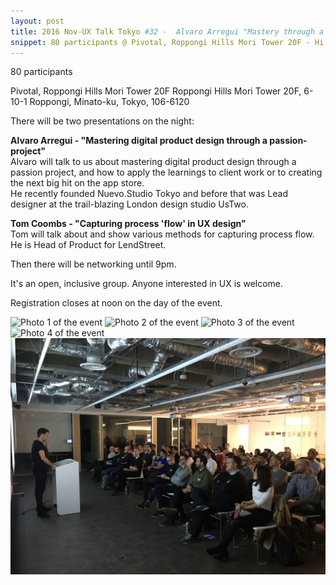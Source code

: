 ```yaml
---
layout: post
title: 2016 Nov-UX Talk Tokyo #32 -  Alvaro Arregui "Mastery through a passion-project" and Tom Coombs "'Flow' in UX design"
snippet: 80 participants @ Pivotal, Roppongi Hills Mori Tower 20F - Hi there, we are back for December, and this time at IDEO Tokyo (big thanks to IDEO!) There will -
---
```


80 participants

Pivotal, Roppongi Hills Mori Tower 20F Roppongi Hills Mori Tower 20F, 6-10-1 Roppongi, Minato-ku, Tokyo, 106-6120

There will be two presentations on the night:

<strong>Alvaro Arregui - "Mastering digital product design through a passion-project"</strong><br>
Alvaro will talk to us about mastering digital product design through a passion project, and how to apply the learnings to client work or to creating the next big hit on the app store.<br>
He recently founded Nuevo.Studio Tokyo and before that was Lead designer at the trail-blazing London design studio UsTwo.

<strong>Tom Coombs - "Capturing process 'flow' in UX design"</strong><br>
Tom will talk about and show various methods for capturing process flow.<br>
He is Head of Product for LendStreet.

Then there will be networking until 9pm.

It's an open, inclusive group. Anyone interested in UX is welcome.

Registration closes at noon on the day of the event.

![Photo 1 of the event](/ux-talk-tokyo/assets/images/2016-11-21/08EE80D6-4528-415D-BDFE-4BB07896C47C_1_105_c.jpeg)
![Photo 2 of the event](/ux-talk-tokyo/images/2016-11-21/08EE80D6-4528-415D-BDFE-4BB07896C47C_1_105_c.jpeg)
![Photo 3 of the event](/assets/images/2016-11-21/08EE80D6-4528-415D-BDFE-4BB07896C47C_1_105_c.jpeg)
![Photo 4 of the event](/images/2016-11-21/08EE80D6-4528-415D-BDFE-4BB07896C47C_1_105_c.jpeg)
![Photo 5 of the event](../assets/images/2016-11-21/08EE80D6-4528-415D-BDFE-4BB07896C47C_1_105_c.jpeg)
